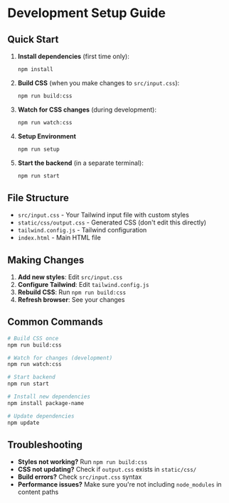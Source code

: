 # Development Setup Guide

## Quick Start

1. **Install dependencies** (first time only):
   ```bash
   npm install
   ```

2. **Build CSS** (when you make changes to `src/input.css`):
   ```bash
   npm run build:css
   ```

3. **Watch for CSS changes** (during development):
   ```bash
   npm run watch:css
   ```

4. **Setup Environment**
   ```bash
   npm run setup
   ```

4. **Start the backend** (in a separate terminal):
   ```bash
   npm run start
   ```

## File Structure

- `src/input.css` - Your Tailwind input file with custom styles
- `static/css/output.css` - Generated CSS (don't edit this directly)
- `tailwind.config.js` - Tailwind configuration
- `index.html` - Main HTML file

## Making Changes

1. **Add new styles**: Edit `src/input.css`
2. **Configure Tailwind**: Edit `tailwind.config.js`
3. **Rebuild CSS**: Run `npm run build:css`
4. **Refresh browser**: See your changes

## Common Commands

```bash
# Build CSS once
npm run build:css

# Watch for changes (development)
npm run watch:css

# Start backend
npm run start

# Install new dependencies
npm install package-name

# Update dependencies
npm update
```

## Troubleshooting

- **Styles not working?** Run `npm run build:css`
- **CSS not updating?** Check if `output.css` exists in `static/css/`
- **Build errors?** Check `src/input.css` syntax
- **Performance issues?** Make sure you're not including `node_modules` in content paths
